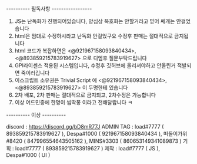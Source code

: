 ---------- 필독사항 -----------------

1. JS는 난독화가 진행되어있습니다, 양심상 복호화는 안할거라고 믿어 쎄개는 안걸었습니다
2. html은 맘대로 수정하시라고 난독화 안걸었구요 수정후 판매는 절대적으로 금지됩니다
3. html 코드가 복잡하면은 <@921967158093840434>, <@893859215783919627> 으로 디엠후 질문부탁드립니다
4. GPI라이센스 적용된 시스템입니다, 수정후 깃허브에 올리셔야하고 안올린거 적발되면 죽이러깁니다
5. 이스크립트 소유권은 Trivial Script 에 <@921967158093840434>, <@893859215783919627> 이 두명한테 있습니다
6. 2차 배포, 2차 판매는 절대적으로 금지되고, 2차수정은 가능합니다
7. 이상 어드민중에 한명이 씹딱퐁 이라고 전해달랍니다 ㅋ

---------- 이상 ----------

discord : https://discord.gg/bD8mR77J
ADMIN TAG : load#7777 ( 893859215783919627 ), Despa#1000 ( 921967158093840434 ), 떠돌이가위#8420 ( 847996554643505162 ), MINS#3303 ( 860653149341089873 ) 
기획 : load#7777 ( 893859215783919627 )
제작 : load#7777 ( JS ), Despa#1000 ( UI )
